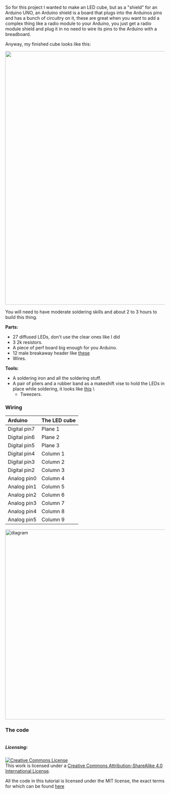 So for this project I wanted to make an LED cube, but as a "shield" for an Arduino
UNO, an Arduino shield is a board that plugs into the Arduinos pins and has
a bunch of circuitry on it, these are great when you want to add a complex thing
like a radio module to your Arduino, you just get a radio module shield and plug
it in no need to wire its pins to the Arduino with a breadboard.

Anyway, my finished cube looks like this:

<img class="aligncenter wp-image-147 size-full" src="https://aaalearn.mystagingwebsite.com/wp-content/uploads/2018/05/header_image.png" alt="" width="800" height="800" />

You will need to have moderate soldering skills and about
2 to 3 hours to build this thing.

**Parts:**

* 27 diffused LEDs, don't use the clear ones like I did
* 3 2k resistors.
* A piece of perf board big enough for you Arduino.
* 12 male breakaway header like [these](https://duckduckgo.com/?q=male+headers&t=ffab&atb=v100-7&iax=images&ia=images&iai=http%3A%2F%2Fktechnics.com%2Fwp-content%2Fuploads%2F2016%2F02%2F1x26_male_pin.jpg)
* Wires.

**Tools:**

* A soldering iron and all the soldering stuff.
* A pair of pliers and a rubber band as a makeshift
  vise to hold the LEDs in place while soldering,
  it looks like <a href="https://duckduckgo.com/?q=pliers+with+a+rubber+band&t=ffab&atb=v100-7&iax=images&ia=images&iai=http%3A%2F%2Fblog.espares.co.uk%2Fwp-content%2Fuploads%2Fsites%2F28%2F2017%2F01%2FPliers-With-A-Rubber-Band-Holding-Screws.jpg">this</a> \
  * Tweezers.


### Wiring

| Arduino        | The LED cube   |
| :------------- | :------------- |
| Digital pin7   | Plane 1        |
| Digital pin6   | Plane 2        |
| Digital pin5   | Plane 3        |
| Digital pin4   | Column 1       |
| Digital pin3   | Column 2       |
| Digital pin2   | Column 3       |
| Analog pin0    | Column 4       |
| Analog pin1    | Column 5       |
| Analog pin2    | Column 6       |
| Analog pin3    | Column 7       |
| Analog pin4    | Column 8       |
| Analog pin5    | Column 9       |

<img class="aligncenter wp-image-110 size-full" src="https://aaalearn.mystagingwebsite.com/wp-content/uploads/2018/05/led_cube_wiring.png" alt="diagram" width="861" height="600" />

### The code
```

```

##### Licensing:

<a rel="license" href="http://creativecommons.org/licenses/by-sa/4.0/"><img alt="Creative Commons License" style="border-width:0" src="https://i.creativecommons.org/l/by-sa/4.0/88x31.png" /></a><br />This work is licensed under a <a rel="license" href="http://creativecommons.org/licenses/by-sa/4.0/">Creative Commons Attribution-ShareAlike 4.0 International License</a>.

All the code in this tutorial is licensed under the MIT license, the exact terms for which can be found [here](https://github.com/afshaan4/other_arduino_projects/blob/master/LICENSE)
